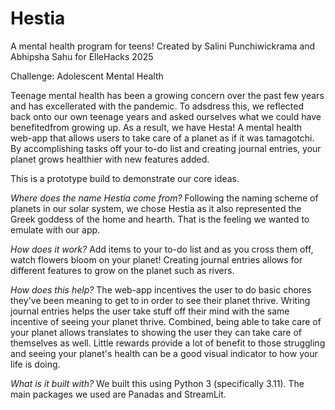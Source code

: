 # Hestia
A mental health program for teens! 
Created by Salini Punchiwickrama and Abhipsha Sahu for ElleHacks 2025 

Challenge: Adolescent Mental Health 

Teenage mental health has been a growing concern over the past few years and has excellerated with the pandemic. To adsdress this, we reflected back onto our own teenage years and asked ourselves what we could have benefitedfrom growing up. As a result, we have Hesta! A mental health web-app that allows users to take care of a planet as if it was tamagotchi. By accomplishing tasks off your to-do list and creating journal entries, your planet grows healthier with new features added. 

This is a prototype build to demonstrate our core ideas. 

*Where does the name Hestia come from?*
Following the naming scheme of planets in our solar system, we chose Hestia as it also represented the Greek goddess of the home and hearth. That is the feeling we wanted to emulate with our app. 

*How does it work?*
Add items to your to-do list and as you cross them off, watch flowers bloom on your planet! Creating journal entries allows for different features to grow on the planet such as rivers. 

*How does this help?*
The web-app incentives the user to do basic chores they've been meaning to get to in order to see their planet thrive. Writing journal entries helps the user take stuff off their mind with the same incentive of seeing your planet thrive. Combined, being able to take care of your planet allows translates to showing the user they can take care of themselves as well. Little rewards provide a lot of benefit to those struggling and seeing your planet's health can be a good visual indicator to how your life is doing.

*What is it built with?*
We built this using Python 3 (specifically 3.11). The main packages we used are Panadas and StreamLit. 
